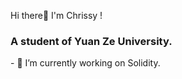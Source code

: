 Hi there👋 I'm Chrissy !
<!-- <h1 align="left">Hi there👋 I'm Chrissy !!</h1> -->
<h3 align="left">A student of Yuan Ze University.</h3>
- 🔭 I’m currently working on Solidity.
<!--
**Chrissy1209/Chrissy1209** is a ✨ _special_ ✨ repository because its `README.md` (this file) appears on your GitHub profile.

Here are some ideas to get you started:

- 🔭 I’m currently working on ...
- 🌱 I’m currently learning ...
- 👯 I’m looking to collaborate on ...
- 🤔 I’m looking for help with ...
- 💬 Ask me about ...
- 📫 How to reach me: ...
- 😄 Pronouns: ...
- ⚡ Fun fact: ...
-->
